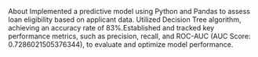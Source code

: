 About
Implemented a predictive model using Python and Pandas to assess loan eligibility based on applicant data. Utilized Decision Tree algorithm, achieving an accuracy rate of 83%.Established and tracked key performance metrics, such as precision, recall, and ROC-AUC (AUC Score: 0.7286021505376344), to evaluate and optimize model performance.
